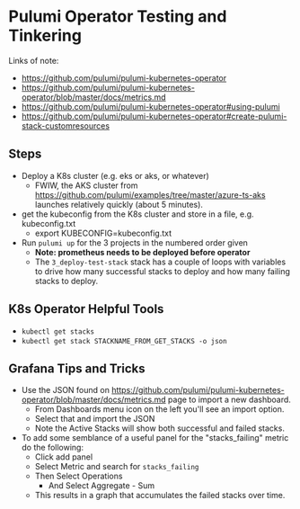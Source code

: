 # Pulumi Operator Testing and Tinkering

Links of note:
* https://github.com/pulumi/pulumi-kubernetes-operator
* https://github.com/pulumi/pulumi-kubernetes-operator/blob/master/docs/metrics.md 
* https://github.com/pulumi/pulumi-kubernetes-operator#using-pulumi
* https://github.com/pulumi/pulumi-kubernetes-operator#create-pulumi-stack-customresources 

## Steps
* Deploy a K8s cluster (e.g. eks or aks, or whatever)
  * FWIW, the AKS cluster from https://github.com/pulumi/examples/tree/master/azure-ts-aks launches relatively quickly (about 5 minutes).
* get the kubeconfig from the K8s cluster and store in a file, e.g. kubeconfig.txt
  * export KUBECONFIG=kubeconfig.txt
* Run `pulumi up` for the 3 projects in the numbered order given
  * **Note: prometheus needs to be deployed before operator**
  * The `3_deploy-test-stack` stack has a couple of loops with variables to drive how many successful stacks to deploy and how many failing stacks to deploy.

## K8s Operator Helpful Tools
* `kubectl get stacks`
* `kubectl get stack STACKNAME_FROM_GET_STACKS -o json`

## Grafana Tips and Tricks
* Use the JSON found on https://github.com/pulumi/pulumi-kubernetes-operator/blob/master/docs/metrics.md 
 page to import a new dashboard.
  * From Dashboards menu icon on the left you'll see an import option.
  * Select that and import the JSON
  * Note the Active Stacks will show both successful and failed stacks.
* To add some semblance of a useful panel for the "stacks_failing" metric do the following:
  * Click add panel
  * Select Metric and search for `stacks_failing`
  * Then Select Operations
    * And Select Aggregate - Sum
  * This results in a graph that accumulates the failed stacks over time.

